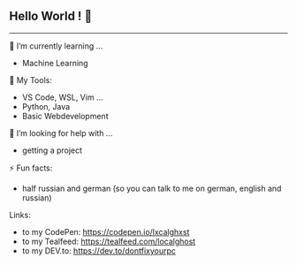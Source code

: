 ## Hello World ! 👋

---
🌱 I’m currently learning ...
  - Machine Learning
  
 :vhs: My Tools:
  - VS Code, WSL, Vim ...
  - Python, Java
  - Basic Webdevelopment
 
🤔 I’m looking for help with ...
  - getting a project

⚡ Fun facts:
  - half russian and german (so you can talk to me on german, english and russian)
  
 Links: 
  - to my CodePen: https://codepen.io/lxcalghxst
  - to my Tealfeed: https://tealfeed.com/localghost
  - to my DEV.to: https://dev.to/dontfixyourpc

